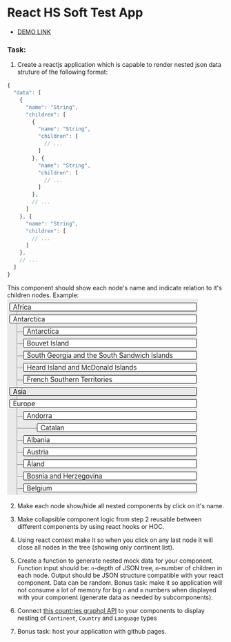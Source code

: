 # React HS Soft Test App
- [DEMO LINK](https://i-stanko.github.io/react_hssoft/)

### Task:
1. Create a reactjs application which is capable to render nested json data struture of the following format:
```js
{
  "data": [
    {
      "name": "String",
      "children": [
        {
          "name": "String",
          "children": [
            // ...
          ]
        }, {
          "name": "String",
          "children": [
            // ...
          ]
        },
        // ...
      ]
    }, {
      "name": "String",
      "children": [
        // ...
      ]
    },
    // ...
  ]
}
```
This component should show each node's name and indicate relation to it's children nodes. Example:
![Component example](https://raw.githubusercontent.com/AlpacaGoesCrazy/react-test-project/master/example.png)

2. Make each node show/hide all nested components by click on it's name.

3. Make collapsible component logic from step 2 reusable between different components by using react hooks or HOC.

4. Using react context make it so when you click on any last node it will close all nodes in the tree (showing only continent list).

5. Create a function to generate nested mock data for your component. Function input should be: `n`-depth of JSON tree, `m`-number of children in each node. Output should be JSON structure compatible with your react component. Data can be random.
   Bonus task: make it so application will not consume a lot of memory for big `n` and `m` numbers when displayed with your component (generate data as needed by subcomponents).

6. Connect [this countries graphql API](https://countries.trevorblades.com) to your components to display nesting of `Continent`, `Country` and `Language` types

7. Bonus task: host your application with github pages.

